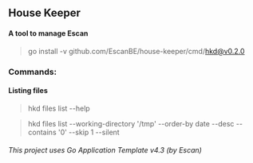
## House Keeper
#### A tool to manage Escan
> go install -v github.com/EscanBE/house-keeper/cmd/hkd@v0.2.0

### Commands:

#### Listing files
> hkd files list --help

> hkd files list --working-directory '/tmp' --order-by date --desc --contains '0' --skip 1 --silent

###### This project uses Go Application Template v4.3 (by Escan)